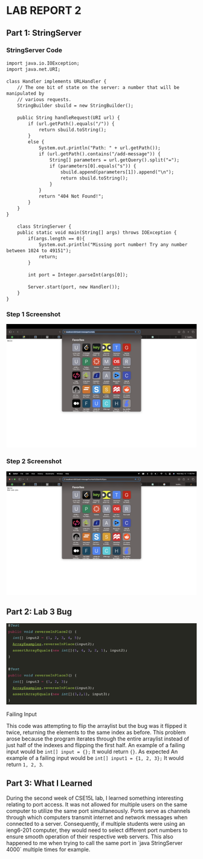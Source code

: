 <h1>LAB REPORT 2</h1>
<h2>Part 1: StringServer</h2>
<h3>StringServer Code</h3>

```
import java.io.IOException;
import java.net.URI;

class Handler implements URLHandler {
    // The one bit of state on the server: a number that will be manipulated by
    // various requests.
    StringBuilder sbuild = new StringBuilder();

    public String handleRequest(URI url) {
        if (url.getPath().equals("/")) {
            return sbuild.toString();
        } 
        else {
            System.out.println("Path: " + url.getPath());
            if (url.getPath().contains("/add-message")) {
                String[] parameters = url.getQuery().split("=");
                if (parameters[0].equals("s")) {
                    sbuild.append(parameters[1]).append("\n");
                    return sbuild.toString();
                }
            }
            return "404 Not Found!";
        }
    }
}

    class StringServer {
    public static void main(String[] args) throws IOException {
        if(args.length == 0){
            System.out.println("Missing port number! Try any number between 1024 to 49151");
            return;
        }

        int port = Integer.parseInt(args[0]);

        Server.start(port, new Handler());
    }
}
```

<h3>Step 1 Screenshot</h3>


![Image](lab2image1.png)

<h3>Step 2 Screenshot</h3>


![Image](lab2image2.png)


<h2>Part 2: Lab 3 Bug</h2>


![Image](lab2image.png)

Failing Input

This code was attempting to flip the arraylist but the bug was it flipped it twice, returning the elements to the same index as before.
This problem arose because the program iterates through the entire arraylist instead of just half of the indexes and flipping the first half.
An example of a failing input would be `int[] input = {};` It would return `{}`. As expected
An example of a failing input would be `int[] input1 = {1, 2, 3};` It would return `1, 2, 3`. 


<h2>Part 3: What I Learned</h2>
During the second week of CSE15L lab, I learned something interesting relating to port access. It was not allowed for multiple users on the same computer to utilize the same port simultaneously. Ports serve as channels through which computers transmit internet and network messages when connected to a server. Consequently, if multiple students were using an ieng6-201 computer, they would need to select different port numbers to ensure smooth operation of their respective web servers. This also happened to me when trying to call the same port in `java StringServer 4000` multiple times for example.

